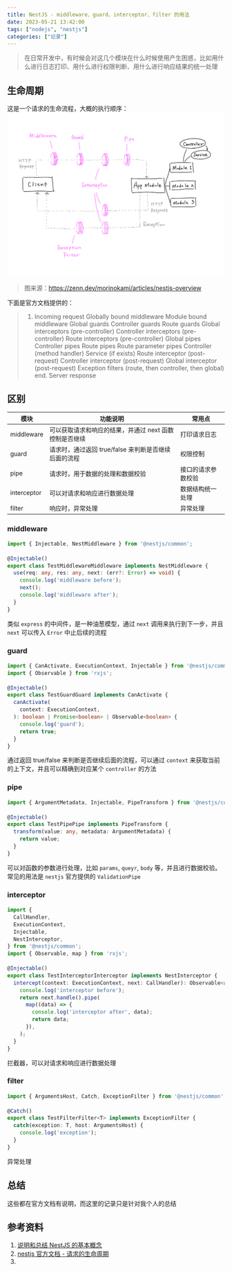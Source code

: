 ```yaml
---
title: NestJS - middleware、guard、interceptor、filter 的用法
date: 2023-05-21 13:42:00
tags: ["nodejs", "nestjs"]
categories: ["记录"]
---
```


> 在日常开发中，有时候会对这几个模块在什么时候使用产生困惑，比如用什么进行日志打印、用什么进行权限判断、用什么进行响应结果的统一处理



## 生命周期
这是一个请求的生命流程，大概的执行顺序：
![](../../../static/nestjs/lifecycle.png)
> 图来源：https://zenn.dev/morinokami/articles/nestjs-overview

下面是官方文档提供的：
> 1. Incoming request
> Globally bound middleware
> Module bound middleware
> Global guards
> Controller guards
> Route guards
> Global interceptors (pre-controller)
> Controller interceptors (pre-controller)
> Route interceptors (pre-controller)
> Global pipes
> Controller pipes
> Route pipes
> Route parameter pipes
> Controller (method handler)
> Service (if exists)
> Route interceptor (post-request)
> Controller interceptor (post-request)
> Global interceptor (post-request)
> Exception filters (route, then controller, then global)
> end. Server response

## 区别
| 模块        | 功能说明                                               | 常用点 |
| ----------- | ------------------------------------------------------ | ------ |
| middleware  | 可以获取请求和响应的结果，并通过 next 函数控制是否继续 | 打印请求日志   |
| guard       | 请求时，通过返回 true/false 来判断是否继续后面的流程     |    权限控制    |
| pipe        | 请求时，用于数据的处理和数据校验  | 接口的请求参数校验 |
| interceptor | 可以对请求和响应进行数据处理 | 数据结构统一处理 |
| filter      | 响应时，异常处理 | 异常处理 |

### middleware
``` typescript
import { Injectable, NestMiddleware } from '@nestjs/common';

@Injectable()
export class TestMiddlewareMiddleware implements NestMiddleware {
  use(req: any, res: any, next: (err?: Error) => void) {
    console.log('middleware before');
    next();
    console.log('middleware after');
  }
}

```

类似 `express` 的中间件，是一种油葱模型，通过 `next` 调用来执行到下一步，并且 `next` 可以传入 `Error` 中止后续的流程

### guard

``` typescript
import { CanActivate, ExecutionContext, Injectable } from '@nestjs/common';
import { Observable } from 'rxjs';

@Injectable()
export class TestGuardGuard implements CanActivate {
  canActivate(
    context: ExecutionContext,
  ): boolean | Promise<boolean> | Observable<boolean> {
    console.log('guard');
    return true;
  }
}

```

通过返回 true/false 来判断是否继续后面的流程，可以通过 `context` 来获取当前的上下文，并且可以精确到对应某个 `controller` 的方法

### pipe

``` typescript
import { ArgumentMetadata, Injectable, PipeTransform } from '@nestjs/common';

@Injectable()
export class TestPipePipe implements PipeTransform {
  transform(value: any, metadata: ArgumentMetadata) {
    return value;
  }
}

```

可以对函数的参数进行处理，比如 `params`, `queyr`, `body` 等，并且进行数据校验。常见的用法是 `nestjs` 官方提供的 `ValidationPipe` 

### interceptor

``` typescript
import {
  CallHandler,
  ExecutionContext,
  Injectable,
  NestInterceptor,
} from '@nestjs/common';
import { Observable, map } from 'rxjs';

@Injectable()
export class TestInterceptorInterceptor implements NestInterceptor {
  intercept(context: ExecutionContext, next: CallHandler): Observable<any> {
    console.log('interceptor before');
    return next.handle().pipe(
      map((data) => {
        console.log('interceptor after', data);
        return data;
      }),
    );
  }
}

```

拦截器，可以对请求和响应进行数据处理

### filter 
``` typescript
import { ArgumentsHost, Catch, ExceptionFilter } from '@nestjs/common';

@Catch()
export class TestFilterFilter<T> implements ExceptionFilter {
  catch(exception: T, host: ArgumentsHost) {
    console.log('exception');
  }
}

```
异常处理

## 总结
这些都在官方文档有说明，而这里的记录只是针对我个人的总结


## 参考资料
1. [说明和总结 NestJS 的基本概念](https://zenn.dev/morinokami/articles/nestjs-overview)
2. [nestjs 官方文档 - 请求的生命周期](https://docs.nestjs.com/faq/request-lifecycle)
3. 
